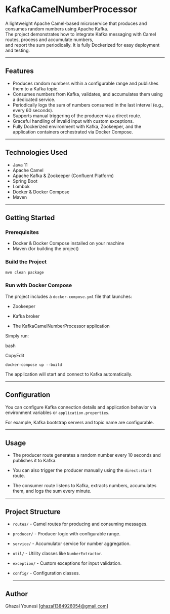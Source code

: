# KafkaCamelNumberProcessor

A lightweight Apache Camel-based microservice that produces and consumes random numbers using Apache Kafka.  
The project demonstrates how to integrate Kafka messaging with Camel routes, process and accumulate numbers,  
and report the sum periodically. It is fully Dockerized for easy deployment and testing.

---

## Features

- Produces random numbers within a configurable range and publishes them to a Kafka topic.  
- Consumes numbers from Kafka, validates, and accumulates them using a dedicated service.  
- Periodically logs the sum of numbers consumed in the last interval (e.g., every 60 seconds).  
- Supports manual triggering of the producer via a direct route.  
- Graceful handling of invalid input with custom exceptions.  
- Fully Dockerized environment with Kafka, Zookeeper, and the application containers orchestrated via Docker Compose.

---

## Technologies Used

- Java 11  
- Apache Camel  
- Apache Kafka & Zookeeper (Confluent Platform)  
- Spring Boot  
- Lombok  
- Docker & Docker Compose  
- Maven  

---

## Getting Started

### Prerequisites

- Docker & Docker Compose installed on your machine  
- Maven (for building the project)  

### Build the Project

```bash
mvn clean package
```

### Run with Docker Compose

The project includes a `docker-compose.yml` file that launches:

- Zookeeper
    
- Kafka broker
    
- The KafkaCamelNumberProcessor application
    

Simply run:

bash

CopyEdit

`docker-compose up --build`

The application will start and connect to Kafka automatically.

---

## Configuration

You can configure Kafka connection details and application behavior via environment variables or `application.properties`.

For example, Kafka bootstrap servers and topic name are configurable.

---

## Usage

- The producer route generates a random number every 10 seconds and publishes it to Kafka.
    
- You can also trigger the producer manually using the `direct:start` route.
    
- The consumer route listens to Kafka, extracts numbers, accumulates them, and logs the sum every minute.
    

---

## Project Structure

- `routes/` - Camel routes for producing and consuming messages.
    
- `producer/` - Producer logic with configurable range.
    
- `service/` - Accumulator service for number aggregation.
    
- `util/` - Utility classes like `NumberExtractor`.
    
- `exception/` - Custom exceptions for input validation.
    
- `config/` - Configuration classes.

  ---

## Author

Ghazal Younesi
[ghazal1384926054@gmail.com]
